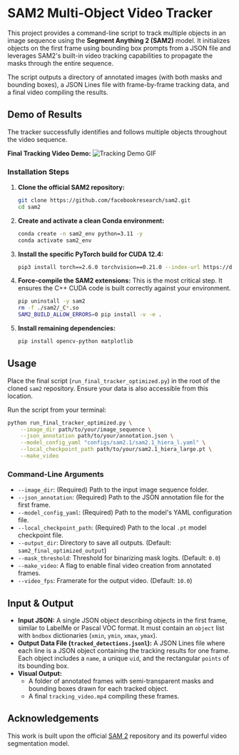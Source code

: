 # SAM2 Multi-Object Video Tracker

This project provides a command-line script to track multiple objects in an image sequence using the **Segment Anything 2 (SAM2)** model. It initializes objects on the first frame using bounding box prompts from a JSON file and leverages SAM2's built-in video tracking capabilities to propagate the masks through the entire sequence.

The script outputs a directory of annotated images (with both masks and bounding boxes), a JSON Lines file with frame-by-frame tracking data, and a final video compiling the results.

## Demo of Results

The tracker successfully identifies and follows multiple objects throughout the video sequence.

**Final Tracking Video Demo:**
![Tracking Demo GIF](output.gif)


### Installation Steps

1.  **Clone the official SAM2 repository:**
    ```bash
    git clone https://github.com/facebookresearch/sam2.git
    cd sam2
    ```

2.  **Create and activate a clean Conda environment:**
    ```bash
    conda create -n sam2_env python=3.11 -y
    conda activate sam2_env
    ```

3.  **Install the specific PyTorch build for CUDA 12.4:**
    ```bash
    pip3 install torch==2.6.0 torchvision==0.21.0 --index-url https://download.pytorch.org/whl/cu124
    ```

4.  **Force-compile the SAM2 extensions:** This is the most critical step. It ensures the C++ CUDA code is built correctly against your environment.
    ```bash
    pip uninstall -y sam2
    rm -f ./sam2/_C*.so
    SAM2_BUILD_ALLOW_ERRORS=0 pip install -v -e .
    ```

5.  **Install remaining dependencies:**
    ```bash
    pip install opencv-python matplotlib
    ```

## Usage

Place the final script (`run_final_tracker_optimized.py`) in the root of the cloned `sam2` repository. Ensure your data is also accessible from this location.

Run the script from your terminal:

```bash
python run_final_tracker_optimized.py \
    --image_dir path/to/your/image_sequence \
    --json_annotation path/to/your/annotation.json \
    --model_config_yaml "configs/sam2.1/sam2.1_hiera_l.yaml" \
    --local_checkpoint_path path/to/your/sam2.1_hiera_large.pt \
    --make_video
```

### Command-Line Arguments

-   `--image_dir`: (Required) Path to the input image sequence folder.
-   `--json_annotation`: (Required) Path to the JSON annotation file for the first frame.
-   `--model_config_yaml`: (Required) Path to the model's YAML configuration file.
-   `--local_checkpoint_path`: (Required) Path to the local `.pt` model checkpoint file.
-   `--output_dir`: Directory to save all outputs. (Default: `sam2_final_optimized_output`)
-   `--mask_threshold`: Threshold for binarizing mask logits. (Default: `0.0`)
-   `--make_video`: A flag to enable final video creation from annotated frames.
-   `--video_fps`: Framerate for the output video. (Default: `10.0`)

## Input & Output

-   **Input JSON:** A single JSON object describing objects in the first frame, similar to LabelMe or Pascal VOC format. It must contain an `object` list with `bndbox` dictionaries (`xmin`, `ymin`, `xmax`, `ymax`).
-   **Output Data File (`tracked_detections.jsonl`):** A JSON Lines file where each line is a JSON object containing the tracking results for one frame. Each object includes a `name`, a unique `uid`, and the rectangular `points` of its bounding box.
-   **Visual Output:**
    -   A folder of annotated frames with semi-transparent masks and bounding boxes drawn for each tracked object.
    -   A final `tracking_video.mp4` compiling these frames.

## Acknowledgements

This work is built upon the official [SAM 2](https://github.com/facebookresearch/sam2) repository and its powerful video segmentation model.
